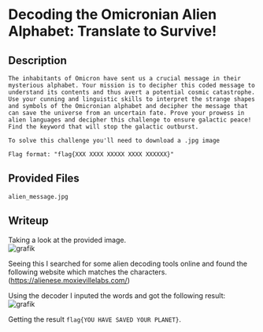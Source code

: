 # Decoding the Omicronian Alien Alphabet: Translate to Survive! 

## Description
```
The inhabitants of Omicron have sent us a crucial message in their mysterious alphabet. Your mission is to decipher this coded message to understand its contents and thus avert a potential cosmic catastrophe. Use your cunning and linguistic skills to interpret the strange shapes and symbols of the Omicronian alphabet and decipher the message that can save the universe from an uncertain fate. Prove your prowess in alien languages and decipher this challenge to ensure galactic peace! Find the keyword that will stop the galactic outburst.

To solve this challenge you'll need to download a .jpg image

Flag format: "flag{XXX XXXX XXXXX XXXX XXXXXX}"
```

## Provided Files
`alien_message.jpg`

## Writeup

Taking a look at the provided image. <br/>
![grafik](https://github.com/Aryt3/writeups/assets/110562298/8327f786-dec4-4ef9-9f76-bd731b8b91c2)

Seeing this I searched for some alien decoding tools online and found the following website which matches the characters. (https://alienese.moxievillelabs.com/)<br/>

Using the decoder I inputed the words and got the following result: <br/>
![grafik](https://github.com/Aryt3/writeups/assets/110562298/0669b2c6-e806-4ee5-b586-8f60a0e34484)

Getting the result `flag{YOU HAVE SAVED YOUR PLANET}`.
